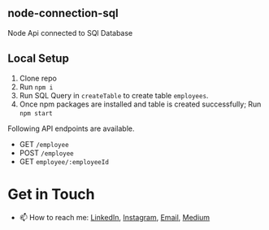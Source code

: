 ## node-connection-sql

Node Api connected to SQl Database

## Local Setup

1. Clone repo
2. Run `npm i`
3. Run SQL Query in `createTable` to create table `employees`.
3. Once npm packages are installed and table is created successfully; Run `npm start`

Following API endpoints are available.
* GET `/employee`
* POST `/employee`
* GET `employee/:employeeId`


Get in Touch
===============

- 📫 How to reach me: [LinkedIn](https://www.linkedin.com/in/akkas-singh-a606ab90/), [Instagram](https://www.instagram.com/akkassingh/), [Email](akkassingh@gmail.com), [Medium](https://akkassingh.medium.com/)